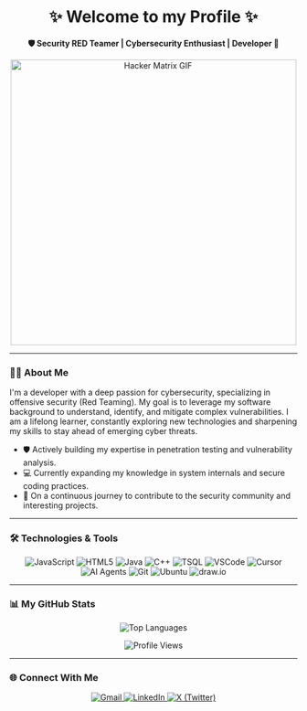 <div align="center">
  
# ✨ Welcome to my Profile ✨

<p>
  <strong>🛡️ Security RED Teamer | Cybersecurity Enthusiast | Developer 🚀</strong>
</p>

<img src="https://media.giphy.com/media/26tn33aiTi1jkl6H6/giphy.gif" width="500" alt="Hacker Matrix GIF">

</div>

---

### 👨‍💻 About Me

I'm a developer with a deep passion for cybersecurity, specializing in offensive security (Red Teaming). My goal is to leverage my software background to understand, identify, and mitigate complex vulnerabilities. I am a lifelong learner, constantly exploring new technologies and sharpening my skills to stay ahead of emerging cyber threats.

- 🛡️ Actively building my expertise in penetration testing and vulnerability analysis.
- 💻 Currently expanding my knowledge in system internals and secure coding practices.
- 🚀 On a continuous journey to contribute to the security community and interesting projects.

---

### 🛠️ Technologies & Tools

<p align="center">
  <img src="https://img.shields.io/badge/JavaScript-F7DF1E?style=for-the-badge&logo=javascript&logoColor=black" alt="JavaScript"/>
  <img src="https://img.shields.io/badge/HTML5-E34F26?style=for-the-badge&logo=html5&logoColor=white" alt="HTML5"/>
  <img src="https://img.shields.io/badge/Java-ED8B00?style=for-the-badge&logo=openjdk&logoColor=white" alt="Java"/>
  <img src="https://img.shields.io/badge/C%2B%2B-00599C?style=for-the-badge&logo=c%2B%2B&logoColor=white" alt="C++"/>
  <img src="https://img.shields.io/badge/T--SQL-CC2927?style=for-the-badge&logo=microsoft-sql-server&logoColor=white" alt="TSQL"/>
  <img src="https://img.shields.io/badge/VS_Code-007ACC?style=for-the-badge&logo=visual-studio-code&logoColor=white" alt="VSCode"/>
  <img src="https://img.shields.io/badge/Cursor-000000?style=for-the-badge&logo=cursor&logoColor=white" alt="Cursor"/>
  <img src="https://img.shields.io/badge/AI_Agents-412991?style=for-the-badge&logo=openai&logoColor=white" alt="AI Agents"/>
  <img src="https://img.shields.io/badge/Git-F05032?style=for-the-badge&logo=git&logoColor=white" alt="Git"/>
  <img src="https://img.shields.io/badge/Ubuntu-E95420?style=for-the-badge&logo=ubuntu&logoColor=white" alt="Ubuntu"/>
  <img src="https://img.shields.io/badge/draw.io-F08705?style=for-the-badge&logo=drawdotio&logoColor=white" alt="draw.io"/>
</p>

---

### 📊 My GitHub Stats

<div align="center">

![Top Languages](https://github-readme-stats.vercel.app/api/top-langs/?username=AK-Elshamy&layout=compact&theme=radical&hide_border=true)

![Profile Views](https://komarev.com/ghpvc/?username=ak-elshamy&label=Profile%20Views&color=blue&style=flat-square)

</div>

---

### 🌐 Connect With Me

<div align="center">

<a href="mailto:ahmed.khalid.elshamy37@gmail.com">
<img src="https://img.shields.io/badge/Gmail-D14836?style=for-the-badge&logo=gmail&logoColor=white" alt="Gmail"/>
</a>
<a href="https://www.linkedin.com/in/a-elshamy">
<img src="https://img.shields.io/badge/LinkedIn-0077B5?style=for-the-badge&logo=linkedin&logoColor=white" alt="LinkedIn"/>
</a>
<a href="https://x.com/El_shamy_">
<img src="https://img.shields.io/badge/X-000000?style=for-the-badge&logo=x&logoColor=white" alt="X (Twitter)"/>
</a>

</div>
